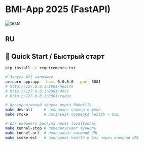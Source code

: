 # BMI-App 2025 (FastAPI)

![tests](https://github.com/Katsiarynakavaleuskaya/BMI-App_2025_clean/actions/workflows/python-tests.yml/badge.svg)

## RU

## 🚀 Quick Start / Быстрый старт
```bash
pip install -r requirements.txt

# Запуск API напрямую
uvicorn app:app --host 0.0.0.0 --port 8001
# http://127.0.0.1:8001/health
# http://127.0.0.1:8001/docs
# http://127.0.0.1:8001/redoc

# Альтернативный запуск через Makefile
make dev-all     # поднимает сервер в фоне
make smoke       # локальная проверка health + bmi

# Для внешнего доступа через localtunnel
make tunnel-stop # перезапускает туннель
make tunnel-url  # показывает внешний URL
make smoke-ext   # прогоняет health и bmi через внешний URL

